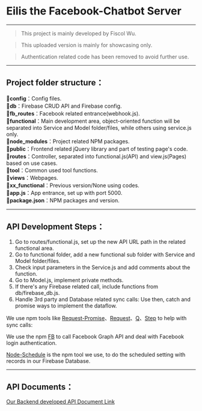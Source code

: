 # Eilis the Facebook-Chatbot Server

----
> This project is mainly developed by Fiscol Wu.  

> This uploaded version is mainly for showcasing only.

> Authentication related code has been removed to avoid further use.

----
## Project folder structure：
📁**config**：Config files.  
📁**db**：Firebase CRUD API and Firebase config.  
📁**fb_routes**：Facebook related entrance(webhook.js).  
📁**functional**：Main development area, object-oriented function will be separated into Service and Model folder/files, while others using service.js only.  
📁**node_modules**：Project related NPM packages.  
📁**public**：Frontend related jQuery library and part of testing page's code.  
📁**routes**：Controller, separated into functional.js(API) and view.js(Pages) based on use cases.  
📁**tool**：Common used tool functions.  
📁**views**：Webpages.  
📁**xx_functional**：Previous version/None using codes.  
📁**app.js**：App entrance, set up with port 5000.  
📁**package.json**：NPM packages and version.  

----
## API Development Steps：
1. Go to routes/functional.js, set up the new API URL path in the related functional area.
2. Go to functional folder, add a new functional sub folder with Service and Model folder/files.
3. Check input parameters in the Service.js and add comments about the function.
4. Go to Model.js, implement private methods.
5. If there's any Firebase related call, include functions from db/firebase_db.js.
6. Handle 3rd party and Database related sync calls: Use then, catch and promise ways to implement the dataflow.

We use npm tools like [Request-Promise](https://github.com/request/request-promise)、[Request](https://github.com/request/request)、[Q](https://github.com/kriskowal/q)、[Step](https://github.com/creationix/step) to help with sync calls:

We use the npm [FB](https://github.com/node-facebook/facebook-node-sdk) to call Facebook Graph API and deal with Facebook login authentication.

[Node-Schedule](https://github.com/node-schedule/node-schedule) is the npm tool we use, to do the scheduled setting with records in our Firebase Database.

----
## API Documents：
[Our Backend developed API Document Link](https://paper.dropbox.com/doc/EILISSERVER-SIDE-API-FdKysdZ2ZVUwJgb0G0AGq)